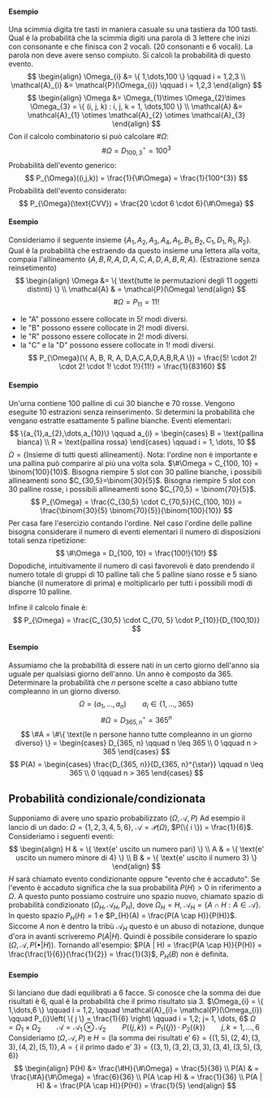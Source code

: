 #### Esempio
Una scimmia digita tre tasti in maniera casuale su una tastiera da 100 tasti. Qual è la probabilità che la scimmia digiti una parola di 3 lettere che inizi con consonante e che finisca con 2 vocali. (20 consonanti e 6 vocali). La parola non deve avere senso compiuto.
Si calcoli la probabilità di questo evento.
$$
\begin{align}
\Omega_{i} &= \{ 1,\dots,100 \} \qquad i = 1,2,3 \\
\mathcal{A}_{i} &= \mathcal{P}(\Omega_{i})  \qquad i = 1,2,3
\end{align}
$$
$$
\begin{align}
\Omega &= \Omega_{1}\times \Omega_{2}\times \Omega_{3} = \{ (i, j, k) : i, j, k = 1, \dots,100 \}  \\
\mathcal{A} &= \mathcal{A}_{1} \otimes \mathcal{A}_{2} \otimes \mathcal{A}_{3}
\end{align}
$$
Con il calcolo combinatorio si può calcolare $\#\Omega$:
$$
\#\Omega = D_{100, 3}^{\star} = 100^{3}
$$
Probabilità dell'evento generico:
$$
P_{\Omega}((i,j,k)) = \frac{1}{\#\Omega} = \frac{1}{100^{3}}
$$
Probabilità dell'evento considerato:
$$
P_{\Omega}(\text{CVV}) = \frac{20 \cdot 6 \cdot 6}{\#\Omega}
$$
#### Esempio
Consideriamo il seguente insieme $\{ A_{1},A_{2},A_{3},A_{4},A_{5}, B_{1}, B_{2}, C_{1}, D_{1}, R_{1},R_{2} \}$.
Qual è la probabilità che estraendo da questo insieme una lettera alla volta, compaia l'allineamento $\{ A, B, R, A, D,A,C,A,D,A,B,R,A \}$. (Estrazione senza reinsetimento)
$$
\begin{align}
\Omega &= \{ \text{tutte le permutazioni degli 11 oggetti distinti} \} \\
\mathcal{A}  & = \mathcal{P}(\Omega)
\end{align}
$$
$$
\#\Omega = P_{11} = 11!
$$
- le "A" possono essere collocate in $5!$ modi diversi.
- le "B" possono essere collocate in $2!$ modi diversi.
- le "R" possono essere collocate in $2!$ modi diversi.
- la "C" e la "D" possono essere collocate in $1!$ modi diversi.
$$
P_{\Omega}(\{ A, B, R, A, D,A,C,A,D,A,B,R,A \}) = \frac{5! \cdot 2! \cdot 2! \cdot 1! \cdot 1!}{11!} = \frac{1}{83160}
$$
#### Esempio
Un'urna contiene 100 palline di cui 30 bianche e 70 rosse. Vengono eseguite 10 estrazioni senza reinserimento. Si determini la probabilità che vengano estratte esattamente 5 palline bianche.
Eventi elementari: 
$$
\{a_{1},a_{2},\dots,a_{10}\} \qquad a_{i} = \begin{cases}
B = \text{pallina bianca} \\
R = \text{pallina rossa}
\end{cases} \qquad i = 1, \dots,  10
$$
$\Omega = \{ \text{Insieme di tutti questi allineamenti} \}$. Nota: l'ordine non è importante e una pallina può comparire al più una volta sola.
$\#\Omega = C_{100, 10} = \binom{100}{10}$.
Bisogna riempire 5 slot con 30 palline bianche, i possibili allineamenti sono $C_{30,5}=\binom{30}{5}$.
Bisogna riempire 5 slot con 30 palline rosse, i possibili allineamenti sono $C_{70,5} = \binom{70}{5}$.
$$
P_{\Omega} = \frac{C_{30,5} \cdot C_{70,5}}{C_{100, 10}} = \frac{\binom{30}{5} \binom{70}{5}}{\binom{100}{10}}
$$
Per casa fare l'esercizio contando l'ordine.
Nel caso l'ordine delle palline bisogna considerare il numero di eventi elementari il numero di disposizioni totali senza ripetizione:
$$
\#\Omega = D_{100, 10} = \frac{100!}{10!}
$$
Dopodiché, intuitivamente il numero di casi favorevoli è dato prendendo il numero totale di gruppi di 10 palline tali che 5 palline siano rosse e 5 siano bianche (il numeratore di prima) e moltiplicarlo per tutti i possibili modi di disporre 10 palline.

Infine il calcolo finale è:
$$
P_{\Omega} = \frac{C_{30,5} \cdot C_{70, 5} \cdot P_{10}}{D_{100,10}} 
$$
#### Esempio
Assumiamo che la probabilità di essere nati in un certo giorno dell'anno sia uguale per qualsiasi giorno dell'anno. Un anno è composto da $365$.
Determinare la probabilità che $n$ persone scelte a caso abbiano tutte compleanno in un giorno diverso.
$$
\Omega = (a_{1},\dots,a_{n}) \qquad a_{i} \in \{ 1, \dots, 365 \}
$$
$$
\#\Omega = D_{365, n}^{\star} = 365^{n}
$$
$$
\#A = \#\{ \text{le n persone hanno tutte compleanno in un giorno diverso} \} = \begin{cases}
D_{365, n}  \qquad n \leq 365 \\
0 \qquad n > 365
\end{cases}
$$
$$
P(A) = \begin{cases}
\frac{D_{365, n}}{D_{365, n}^{\star}} \qquad n \leq 365 \\
0 \qquad n > 365
\end{cases}
$$
## Probabilità condizionale/condizionata
Supponiamo di avere uno spazio probabilizzato $(\Omega, \mathcal{A}, P)$
Ad esempio il lancio di un dado: $\Omega = \{ 1,2,3,4,5,6 \}$, $\mathcal{A} = \mathcal{P}(\Omega)$, $P(\{ i \}) = \frac{1}{6}$.
Consideriamo i seguenti eventi:
$$
\begin{align}
H & = \{ \text{e' uscito un numero pari} \} \\
A & = \{ \text{e' uscito un numero minore di 4} \} \\
B & = \{ \text{e' uscito il numero 3} \}
\end{align}
$$
$H$ sarà chiamato evento condizionante oppure "evento che è accaduto". 
Se l'evento è accaduto significa che la sua probabilità $P(H) > 0$ in riferimento a $\Omega$. A questo punto possiamo costruire uno spazio nuovo, chiamato spazio di probabilità condizionato $(\Omega_{H},\mathcal{A}_{H}, P_{H})$, dove $\Omega_{H} = H$, $\mathcal{A}_{H}=\{ A \cap H : A \in \mathcal{A} \}$. In questo spazio $P_{H}(H) = 1$ e $P_{H}(A) = \frac{P(A \cap H)}{P(H)}$. Siccome $A$ non è dentro la tribù $\mathcal{A}_{H}$ questo è un abuso di notazione, dunque d'ora in avanti scriveremo $P(A | H)$.
Quindi è possibile considerare lo spazio $(\Omega, \mathcal{A}, P(\bullet | H))$.
Tornando all'esempio: $P(A | H) = \frac{P(A \cap H)}{P(H)} = \frac{\frac{1}{6}}{\frac{1}{2}} = \frac{1}{3}$, $P_{H}(B)$ non è definita.
#### Esempio
Si lanciano due dadi equilibrati a 6 facce. Si conosce che la somma dei due risultati è 6, qual è la probabilità che il primo risultato sia 3.
$\Omega_{i} = \{ 1,\dots,6 \} \qquad i = 1,2, \qquad \mathcal{A}_{i}= \mathcal{P}(\Omega_{i}) \qquad P_{i}\left( \{ j \} = \frac{1}{6} \right) \qquad i = 1,2; j= 1, \dots, 6$
$\Omega = \Omega_{1} \times \Omega_{2} \qquad \mathcal{A} = \mathcal{A}_{1} \otimes \mathcal{A}_{2} \qquad P(\{ j, k \}) = P_{1}(\{ j \}) \cdot P_{2}(\{ k \}) \qquad j,k = 1,\dots,6$
Consideriamo $(\Omega, \mathcal{A}, P)$ e $H = \{ \text{la somma dei risultati e' 6} \} = \{ (1,5), (2,4), (3,3), (4,2), (5,1) \}, A =\{ \text{ il primo dado e' 3} \} =\{ (3,1), (3,2), (3,3), (3,4), (3,5), (3,6) \}$
$$
\begin{align}
P(H) &= \frac{\#H}{\#\Omega} = \frac{5}{36} \\
P(A) & = \frac{\#A}{\#\Omega} = \frac{6}{36} \\
P(A \cap H)  & = \frac{1}{36} \\
P(A | H) & = \frac{P(A \cap H)}{P(H)} = \frac{1}{5}
\end{align}
$$
